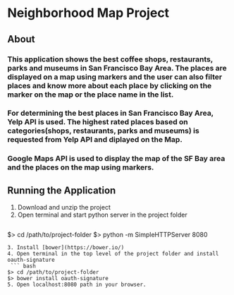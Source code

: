 # Neighborhood Map Project

## About

### This application shows the best coffee shops, restaurants, parks and museums in San Francisco Bay Area. The places are displayed on a map using  markers and the user can also filter places and know more about each place by clicking on the marker on the map or the place name in the list.

### For determining the best places in San Francisco Bay Area, Yelp API is used. The highest rated places based on categories(shops, restaurants, parks and museums) is requested from Yelp API and diplayed on the Map.
### Google Maps API is used to display the map of the SF Bay area and the places on the map using markers.

## Running the Application

1. Download and unzip the project
2. Open terminal and start python server in the project folder
   ```bash
  $> cd /path/to/project-folder
  $> python -m SimpleHTTPServer 8080
  ```
3. Install [bower](https://bower.io/)
4. Open terminal in the top level of the project folder and install oauth-signature
   ``` bash
  $> cd /path/to/project-folder
  $> bower install oauth-signature
5. Open localhost:8080 path in your browser.

